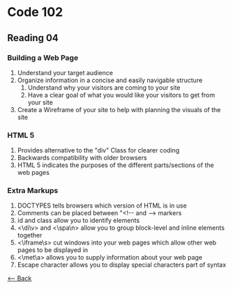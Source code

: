 # Code 102
## Reading 04

### Building a Web Page
1. Understand your target audience
1. Organize information in a concise and easily navigable structure
   1. Understand why your visitors are coming to your site
   1. Have a clear goal of what you would like your visitors to get from your site
1. Create a Wireframe of your site to help with planning the visuals of the site

### HTML 5
1. Provides alternative to the "div" Class for clearer coding
1. Backwards compatibility with older browsers
1. HTML 5 indicates the purposes of the different parts/sections of the web pages

### Extra Markups
1. DOCTYPES tells browsers which version of HTML is in use
1. Comments can be placed between "<\!-- and \--> markers
1. id and class allow you to identify elements
1. <\di\v> and <\spa\n> allow you to group block-level and inline elements together
1. <\iframe\s> cut windows into your web pages which allow other web pages to be displayed in
1. <\met\a> allows you to supply information about your web page
1. Escape character allows you to display special characters part of syntax

[<-- Back](../README.md)